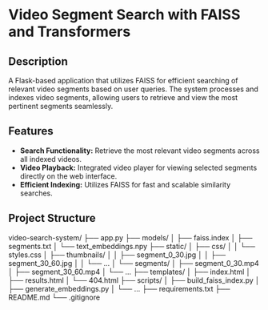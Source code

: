 # Video Segment Search with FAISS and Transformers

## Description
A Flask-based application that utilizes FAISS for efficient searching of relevant video segments based on user queries. The system processes and indexes video segments, allowing users to retrieve and view the most pertinent segments seamlessly.

## Features
- **Search Functionality:** Retrieve the most relevant video segments across all indexed videos.
- **Video Playback:** Integrated video player for viewing selected segments directly on the web interface.
- **Efficient Indexing:** Utilizes FAISS for fast and scalable similarity searches.

## Project Structure

video-search-system/ 
├── app.py 
├── models/ 
│ ├── faiss.index 
│ ├── segments.txt 
│ └── text_embeddings.npy 
├── static/ 
│ ├── css/ 
│ │ └── styles.css 
│ ├── thumbnails/ 
│ │ ├── segment_0_30.jpg 
│ │ ├── segment_30_60.jpg 
│ │ └── ... 
│ └── segments/ 
│ ├── segment_0_30.mp4 
│ ├── segment_30_60.mp4 
│ └── ... 
├── templates/ 
│ ├── index.html 
│ ├── results.html 
│ └── 404.html 
├── scripts/ 
│ ├── build_faiss_index.py 
│ ├── generate_embeddings.py 
│ └── ... 
├── requirements.txt 
├── README.md 
└── .gitignore
